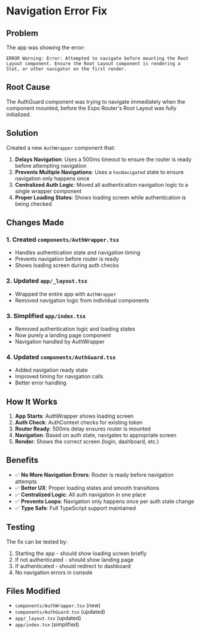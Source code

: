 # Navigation Error Fix

## Problem

The app was showing the error:

```
ERROR Warning: Error: Attempted to navigate before mounting the Root Layout component. Ensure the Root Layout component is rendering a Slot, or other navigator on the first render.
```

## Root Cause

The AuthGuard component was trying to navigate immediately when the component mounted, before the Expo Router's Root Layout was fully initialized.

## Solution

Created a new `AuthWrapper` component that:

1. **Delays Navigation**: Uses a 500ms timeout to ensure the router is ready before attempting navigation
2. **Prevents Multiple Navigations**: Uses a `hasNavigated` state to ensure navigation only happens once
3. **Centralized Auth Logic**: Moved all authentication navigation logic to a single wrapper component
4. **Proper Loading States**: Shows loading screen while authentication is being checked

## Changes Made

### 1. Created `components/AuthWrapper.tsx`

- Handles authentication state and navigation timing
- Prevents navigation before router is ready
- Shows loading screen during auth checks

### 2. Updated `app/_layout.tsx`

- Wrapped the entire app with `AuthWrapper`
- Removed navigation logic from individual components

### 3. Simplified `app/index.tsx`

- Removed authentication logic and loading states
- Now purely a landing page component
- Navigation handled by AuthWrapper

### 4. Updated `components/AuthGuard.tsx`

- Added navigation ready state
- Improved timing for navigation calls
- Better error handling

## How It Works

1. **App Starts**: AuthWrapper shows loading screen
2. **Auth Check**: AuthContext checks for existing token
3. **Router Ready**: 500ms delay ensures router is mounted
4. **Navigation**: Based on auth state, navigates to appropriate screen
5. **Render**: Shows the correct screen (login, dashboard, etc.)

## Benefits

- ✅ **No More Navigation Errors**: Router is ready before navigation attempts
- ✅ **Better UX**: Proper loading states and smooth transitions
- ✅ **Centralized Logic**: All auth navigation in one place
- ✅ **Prevents Loops**: Navigation only happens once per auth state change
- ✅ **Type Safe**: Full TypeScript support maintained

## Testing

The fix can be tested by:

1. Starting the app - should show loading screen briefly
2. If not authenticated - should show landing page
3. If authenticated - should redirect to dashboard
4. No navigation errors in console

## Files Modified

- `components/AuthWrapper.tsx` (new)
- `components/AuthGuard.tsx` (updated)
- `app/_layout.tsx` (updated)
- `app/index.tsx` (simplified)

